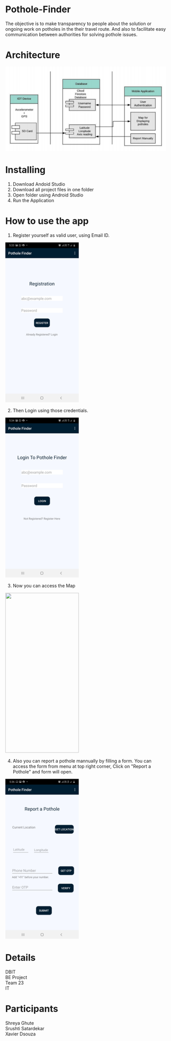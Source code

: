 # Pothole-Finder 
The objective is to make transparency to people about the solution or ongoing work on potholes in the their travel route. And also to facilitate easy communication between authorities for solving pothole issues.

# Architecture
![](images/Architecture.PNG)

# Installing

1. Download Andoid Studio 
2. Download all project files in one folder
3. Open folder using Android Studio
4. Run the Application

# How to use the app

1. Register yourself as valid user, using Email ID.
<img src="images/Registration.jpeg" width="230" height="500">

2. Then Login using those credentials.
<img src="images/Login.jpeg" width="230" height="500">

3. Now you can access the Map 
<img src="images/Map.jpeg" width="230" height="500">

4. Also you can report a pothole mannually by filling a form.
   You can access the form from menu at top right corner, Click on "Report a Pothole" and form will open.
 <img src="images/Form.jpeg" width="230" height="500">

# Details
DBIT<br />
BE Project <br />
Team 23 <br />
IT

# Participants
Shreya Ghute <br />
Srushti Satardekar <br />
Xavier Dsouza <br />

